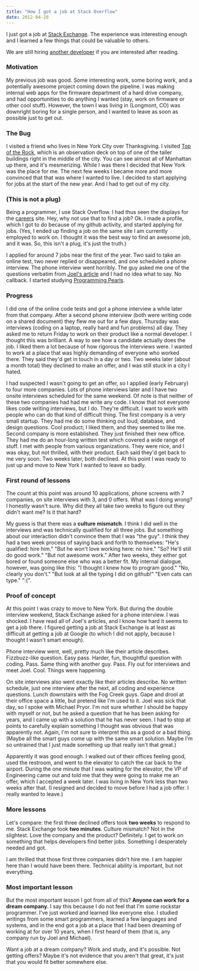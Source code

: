 ```yaml
---
title: "How I got a job at Stack Overflow"
date: 2012-04-28
---
```


I just got a job at [Stack Exchange](http://stackexchange.com/). The experience was interesting enough and I learned a few things that could be valuable to others.

We are still hiring [another developer](http://careers.stackoverflow.com/jobs/16279/software-developer-new-york-stack-exchange?a=jetqDpm) if you are interested after reading.

### Motivation

My previous job was good. Some interesting work, some boring work, and a potentially awesome project coming down the pipeline. I was making internal web apps for the firmware department of a hard drive company, and had opportunities to do anything I wanted (stay, work on firmware or other cool stuff). However, the town I was living in (Longmont, CO) was downright boring for a single person, and I wanted to leave as soon as possible just to get out.

### The Bug

I visited a friend who lives in New York City over Thanksgiving. I visited [Top of the Rock](http://www.topoftherocknyc.com/), which is an observation deck on top of one of the taller buildings right in the middle of the city. You can see almost all of Manhattan up there, and it's mesmerizing. While I was there I decided that New York was the place for me. The next few weeks I became more and more convinced that that was where I wanted to live. I decided to start applying for jobs at the start of the new year. And I had to get out of my city.

### (This is not a plug)

Being a programmer, I use Stack Overflow. I had thus seen the displays for the [careers](http://careers.stackoverflow.com/) site. Hey, why not use that to find a job? Ok. I made a profile, which I got to do because of my github activity, and started applying for jobs. (Yes, I ended up finding a job on the same site I am currently employed to work on. I thought it was the best way to find an awesome job, and it was. So, this isn't a plug, it's just the truth.)

I applied for around 7 jobs near the first of the year. Two said to take an online test, two never replied or disappeared, and one scheduled a phone interview. The phone interview went horribly. The guy asked me one of the questions verbatim from [Joel's article](http://www.joelonsoftware.com/articles/ThePhoneScreen.html) and I had no idea what to say. No callback. I started studying [Programming Pearls](http://www.cs.bell-labs.com/cm/cs/pearls/).

### Progress

I did one of the online code tests and got a phone interview a while later from that company. After a second phone interview (both were writing code on a shared document) they flew me out for a few days. Thursday was interviews (coding on a laptop, really hard and fun problems) all day. They asked me to return Friday to work on their product like a normal developer. I thought this was brilliant. A way to see how a candidate actually does the job. I liked them a lot because of how rigorous the interviews were. I wanted to work at a place that was highly demanding of everyone who worked there. They said they'd get in touch in a day or two. Two weeks later (about a month total) they declined to make an offer, and I was still stuck in a city I hated.

I had suspected I wasn't going to get an offer, so I applied (early February) to four more companies. Lots of phone interviews later and I have two onsite interviews scheduled for the same weekend. Of note is that neither of these two companies had had me write any code. I know that not everyone likes code writing interviews, but I do. They're difficult. I want to work with people who can do that kind of difficult thing. The first company is a very small startup. They had me do some thinking out loud, database, and design questions. Cool product; I liked them, and they seemed to like me. Second company is more established. They just finished their new office. They had me do an hour-long written test which covered a wide range of stuff. I met with people from various organizations. They were nice, and I was okay, but not thrilled, with their product. Each said they'd get back to me very soon. Two weeks later, both declined. At this point I was ready to just up and move to New York I wanted to leave so badly.

### First round of lessons

The count at this point was around 10 applications, phone screens with 7 companies, on site interviews with 3, and 0 offers. What was I doing wrong? I honestly wasn't sure. Why did they all take two weeks to figure out they didn't want me? Is it that hard?

My guess is that there was a **culture mismatch**. I think I did well in the interviews and was technically qualified for all three jobs. But something about our interaction didn't convince them that I was "the guy". I think they had a two week process of saying back and forth to themselves: "He's qualified: hire him." "But he won't love working here: no hire." "So? He'll still do good work." "But not awesome work." After two weeks, they either got bored or found someone else who was a better fit. My internal dialogue, however, was going like this: "I thought I knew how to program good." "No, clearly you don't." "But look at all the typing I did on github!" "Even cats can type." ":(".

### Proof of concept

At this point I was crazy to move to New York. But during the double interview weekend, Stack Exchange asked for a phone interview. I was shocked. I have read all of Joel's articles, and I know how hard it seems to get a job there. I figured getting a job at Stack Exchange is at least as difficult at getting a job at Google (to which I did not apply, because I thought I wasn't smart enough).

Phone interview went, well, pretty much like their article describes. Fizzbuzz-like question. Easy pass. Harder, fun, thoughtful question with coding. Pass. Same thing with another guy. Pass. Fly out for interviews and meet Joel. Cool. Things were happening.

On site interviews also went exactly like their articles describe. No written schedule, just one interview after the next, all coding and experience questions. Lunch downstairs with the Fog Creek guys. Gape and drool at their office space a little, but pretend like I'm used to it. Joel was sick that day, so I spoke with Michael Pryor. I'm not sure whether I should be happy with myself or not, but he asked a question that he has been asking for years, and I came up with a solution that he has never seen. I had to stop at points to carefully explain something I thought was obvious that was apparently not. Again, I'm not sure to interpret this as a good or a bad thing. (Maybe all the smart guys come up with the same smart solution. Maybe I'm so untrained that I just made something up that really isn't that great.)

Apparently it was good enough. I walked out of their offices feeling good, used the restroom, and went to the elevator to catch the car back to the airport. During the one minute that I was waiting for the elevator, the VP of Engineering came out and told me that they were going to make me an offer, which I accepted a week later. I was living in New York less than two weeks after that. (I resigned and decided to move before I had a job offer. I really wanted to leave.)

### More lessons

Let's compare: the first three declined offers took **two weeks** to respond to me. Stack Exchange took **two minutes**. Culture mismatch? Not in the slightest. Love the company and the product? Definitely. I get to work on something that helps developers find better jobs. Something I desperately needed and got.

I am thrilled that those first three companies didn't hire me. I am happier here than I would have been there. Technical ability is important, but not everything.

### Most important lesson

But the most important lesson I got from all of this? **Anyone can work for a dream company.** I say this because I do not feel that I'm some rockstar programmer. I've just worked and learned like everyone else. I studied writings from some smart programmers, learned a few languages and systems, and in the end got a job at a place that I had been dreaming of working at for over 10 years, when I first heard of them (that is, any company run by Joel and Michael).

Want a job at a dream company? Work and study, and it's possible. Not getting offers? Maybe it's not evidence that you aren't that great, it's just that you would fit better somewhere else.
